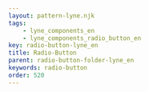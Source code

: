 ```yaml
---
layout: pattern-lyne.njk
tags: 
    - lyne_components_en
    - lyne_components_radio_button_en
key: radio-button-lyne_en
title: Radio-Button
parent: radio-button-folder-lyne_en
keywords: radio-button
order: 520
---
```

